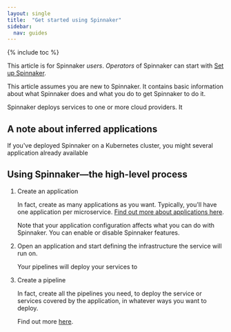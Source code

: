 ```yaml
---
layout: single
title:  "Get started using Spinnaker"
sidebar:
  nav: guides
---
```


{% include toc %}

This article is for Spinnaker *users*. *Operators* of Spinnaker can start with
[Set up Spinnaker](/setup/).

This article assumes you are new to Spinnaker. It contains basic information
about what Spinnaker does and what you do to get Spinnaker to do it.

Spinnaker deploys services to one or more cloud providers. It


<!--move this -->
## A note about inferred applications

If you've deployed Spinnaker on a Kubernetes cluster, you might several
application already available


## Using Spinnaker&mdash;the high-level process

1. Create an application

   In fact, create as many applications as you want. Typically, you'll have one
   application per microservice. [Find out more about applications
   here](/guides/user/applications/).

   Note that your application configuration affects what you can do with
   Spinnaker. You can enable or disable Spinnaker features.

1. Open an application and start defining the infrastructure the service will
run on.

   Your pipelines will deploy your services to

1. Create a pipeline

   In fact, create all the pipelines you need, to deploy the service or services
   covered by the application, in whatever ways you want to deploy.

   Find out more [here](/guides/user/pipeline/managing-pipelines/).  





<!--

* generalized statement of the fact that what you're gonna use Spinnaker for:
  - configuring (identifying?) infrastructure for the services you're going to deploy
  - make pipelines to deploy those services
  - something about how there are other things you can do too, like ACA, but
     that this guides is only about the first, fundamental, things you're going
     to need to do.

* Note about inferred applications

  Because our context here is "I've just installed spinnaker, and now I don't
  know what I'm looking at (or what to do), we've got to mention that there
  might be some applications there already.

  - How did they get there if I didn't create anything?
  - What do I do with them?

* Create an application
And obviously link to the new applications guide

* Configure the application

* Configure your infrastructure for the application
Be  sure to note that this is done per application

* Create your first pipeline
Write a synopsis, then link to
* Best practices for...things?





Other things to do:

* Add link to here from the end of setup process, or links to all possible ends:
"Next step: "get started with Spinnaker," and of course link to this guide.

*
-->
